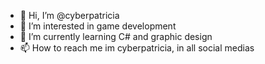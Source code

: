 - 👋 Hi, I’m @cyberpatricia
- 👀 I’m interested in game development
- 🌱 I’m currently learning C# and graphic design
- 📫 How to reach me im cyberpatricia, in all social medias

<!---
cyberpatricia/cyberpatricia is a ✨ special ✨ repository because its `README.md` (this file) appears on your GitHub profile.
You can click the Preview link to take a look at your changes.
--->
